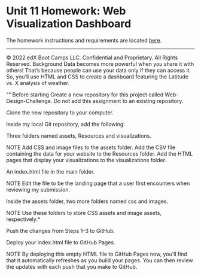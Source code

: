 # Unit 11 Homework: Web Visualization Dashboard

The homework instructions and requirements are located [here](../../08-Canvas/11-Web/02-Application/02-challenge.md).

- - -

© 2022 edX Boot Camps LLC. Confidential and Proprietary. All Rights Reserved.
Background
Data becomes more powerful when you share it with others! That’s because people can use your data only if they can access it. So, you’ll use HTML and CSS to create a dashboard featuring the Latitude vs. X analysis of weather.

“”
Before starting
Create a new repository for this project called Web-Design-Challenge. Do not add this assignment to an existing repository.

Clone the new repository to your computer.

Inside my local Git repository, add the following:

Three folders named assets, Resources and visualizations.

NOTE
Add CSS and image files to the assets folder. Add the CSV file containing the data for your website to the Resources folder. Add the HTML pages that display your visualizations to the visualizations folder.

An index.html file in the main folder.

NOTE
Edit the file to be the landing page that a user first encounters when reviewing my submission.

Inside the assets folder, two more folders named css and images.

NOTE
Use these folders to store CSS assets and image assets, respectively.*

Push the changes from Steps 1–3 to GitHub.

Deploy your index.html file to GitHub Pages.

NOTE
By deploying this empty HTML file to GitHub Pages now, you’ll find that it automatically refreshes as you build your pages. You can then review the updates with each push that you make to GitHub.
